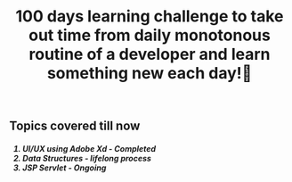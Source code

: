 <h1 align="center">
    100 days learning challenge to take out time from daily monotonous routine of a developer and learn something new each day!🎯
</h1>
<br>

<h2>Topics covered till now</h2>
<ol>
<h5><li> UI/UX using Adobe Xd - <i>Completed</i> </li>
<li> Data Structures - <i>lifelong process </i> </li>
<li> JSP Servlet - <i>Ongoing</i></li>
</ol></h5>
